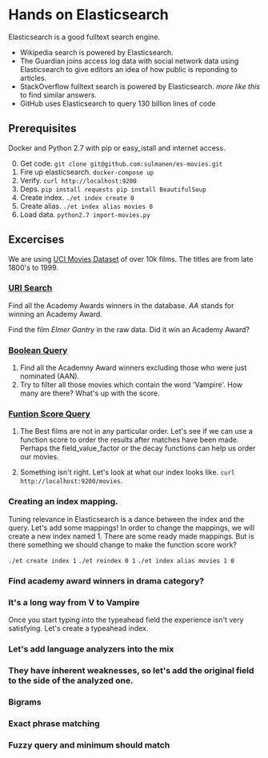 # Hands on Elasticsearch
Elasticsearch is a good fulltext search engine.

- Wikipedia search is powered by Elasticsearch.
- The Guardian joins access log data with social network data using Elasticsearch to give editors an idea of how public is reponding to articles.
- StackOverflow fulltext search is powered by Elasticsearch. _more like this_ to find similar answers.
- GitHub uses Elasticsearch to query 130 billion lines of code

## Prerequisites
Docker and Python 2.7 with pip or easy_istall and internet access.

0. Get code. ```git clone git@github.com:sulmanen/es-movies.git```
1. Fire up elasticsearch. ```docker-compose up```
2. Verify. ```curl http://localhost:9200```
3. Deps. ```pip install requests
      pip install BeautifulSoup```
4. Create index. ```./et index create 0```
5. Create alias. ```./et index alias movies 0```
6. Load data. ```python2.7 import-movies.py``` 

## Excercises
We are using [UCI Movies Dataset](https://archive.ics.uci.edu/ml/datasets/Movie) of over 10k films. The titles are from late 1800's to 1999.

### [URI Search](https://www.elastic.co/guide/en/elasticsearch/reference/current/search-uri-request.html)
Find all the Academy Awards winners in the database. _AA_ stands for winning an Academy Award.

Find the film _Elmer Gantry_ in the raw data. Did it win an Academy Award? 

### [Boolean Query](https://www.elastic.co/guide/en/elasticsearch/reference/current/query-dsl-bool-query.html)

1. Find all the Academny Award winners excluding those who were just nominated (AAN).
2. Try to filter all those movies which contain the word 'Vampire'. How many are there? What's up with the score.

### [Funtion Score Query](https://www.elastic.co/guide/en/elasticsearch/reference/current/query-dsl-function-score-query.html)
1. The Best films are not in any particular order. Let's see if we can use a function score to order the results after matches have been made. Perhaps the field_value_factor or the decay functions can help us order our movies.

2. Something isn't right. Let's look at what our index looks like. ```curl http://localhost:9200/movies```.

### Creating an index mapping.
Tuning relevance in Elasticsearch is a dance between the index and the query. Let's add some mappings! In order to change the mappings, we will create a new index named 1. There are some ready made mappings. But is there something we should change to make the function score work?

```./et create index 1```
```./et reindex 0 1```
```./et index alias movies 1 0```

### Find academy award winners in drama category?

### It's a long way from V to Vampire
Once you start typing into the typeahead field the experience isn't very satisfying. Let's create a typeahead index.

### Let's add language analyzers into the mix

### They have inherent weaknesses, so let's add the original field to the side of the analyzed one.

### Bigrams

### Exact phrase matching

### Fuzzy query and minimum should match